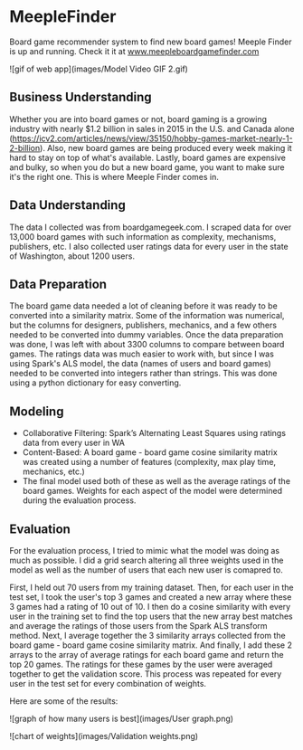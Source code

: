# MeepleFinder
Board game recommender system to find new board games! Meeple Finder is up and running. Check it it at www.meepleboardgamefinder.com

![gif of web app](images/Model Video GIF 2.gif)

## Business Understanding
Whether you are into board games or not, board gaming is a growing industry with nearly $1.2 billion in sales in 2015 in the U.S. and Canada alone (https://icv2.com/articles/news/view/35150/hobby-games-market-nearly-1-2-billion).
Also, new board games are being produced every week  making it hard to stay on top of what's available. Lastly, board games are expensive and bulky, so when you do but a new board game, you want to make sure it's the right one. This is where Meeple Finder comes in.

## Data Understanding
The data I collected was from boardgamegeek.com. I scraped data for over 13,000 board games with such information as complexity, mechanisms, publishers, etc. I also collected user ratings data for every user in the state of Washington, about 1200 users.

## Data Preparation
The board game data needed a lot of cleaning before it was ready to be converted into a similarity matrix. Some of the information was numerical, but the columns for designers, publishers, mechanics, and a few others needed to be converted into dummy variables. Once the data preparation was done, I was left with about 3300 columns to compare between board games. The ratings data was much easier to work with, but since I was using Spark's ALS model, the data (names of users and board games) needed to be converted into integers rather than strings. This was done using a python dictionary for easy converting.

## Modeling
+ Collaborative Filtering: Spark’s Alternating Least Squares using ratings data from every user in WA
+ Content-Based: A board game - board game cosine similarity matrix was created using a number of features (complexity, max play time, mechanics, etc.)
+ The final model used both of these as well as the average ratings of the board games. Weights for each aspect of the model were determined during the evaluation process.

## Evaluation
For the evaluation process, I tried to mimic what the model was doing as much as possible. I did a grid search altering all three weights used in the model as well as the number of users that each new user is comapred to.

First, I held out 70 users from my training dataset. Then, for each user in the test set, I took the user's top 3 games and created a new array where these 3 games had a rating of 10 out of 10. I then do a cosine similarity with every user in the training set to find the top users that the new array best matches and average the ratings of those users from the Spark ALS transform method. Next, I average together the 3 similarity arrays collected from the board game - board game cosine similarity matrix. And finally, I add these 2 arrays to the array of average ratings for each board game and return the top 20 games. The ratings for these games by the user were averaged together to get the validation score. This process was repeated for every user in the test set for every combination of weights.

Here are some of the results:

![graph of how many users is best](images/User graph.png)

![chart of weights](images/Validation weights.png)
